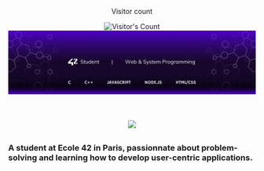 <div align="center"> 
  <p>Visitor count</p>
  <img src="https://profile-counter.glitch.me/lorene-k/count.svg" alt="Visitor's Count" />
</div>

<img src="https://raw.githubusercontent.com/lorene-k/lorene-k/main/banner.png" alt="Lorene.k banner image" />

<h1 align="center">
    <img src="https://readme-typing-svg.herokuapp.com/?font=Inter&size=48&center=true&vCenter=true&width=500&height=70&color=4493F8&duration=4000&lines=Hi+There!+👋;+I'm+Lorene+Khalifa!;" />
</h1>

### A student at Ecole 42 in Paris, passionnate about problem-solving and learning how to develop user-centric applications.
